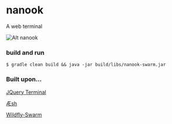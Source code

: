 # nanook

A web terminal

![Alt nanook](https://raw.githubusercontent.com/aeshell/nanook/master/nanook.png)

### build and run

```
$ gradle clean build && java -jar build/libs/nanook-swarm.jar
```

### Built upon...

[JQuery Terminal](http://terminal.jcubic.pl/)

[Æsh](https://github.com/aeshell/aesh)

[Wildfly-Swarm](https://github.com/wildfly-swarm/)
